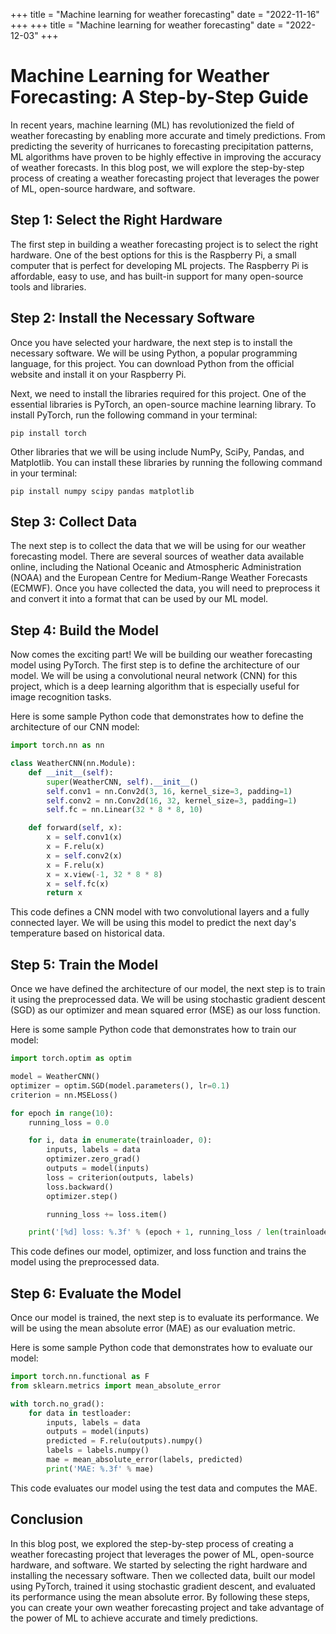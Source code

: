 +++
title = "Machine learning for weather forecasting"
date = "2022-11-16"
+++
+++
title = "Machine learning for weather forecasting"
date = "2022-12-03"
+++


# Machine Learning for Weather Forecasting: A Step-by-Step Guide

In recent years, machine learning (ML) has revolutionized the field of weather forecasting by enabling more accurate and timely predictions. From predicting the severity of hurricanes to forecasting precipitation patterns, ML algorithms have proven to be highly effective in improving the accuracy of weather forecasts. In this blog post, we will explore the step-by-step process of creating a weather forecasting project that leverages the power of ML, open-source hardware, and software. 

## Step 1: Select the Right Hardware

The first step in building a weather forecasting project is to select the right hardware. One of the best options for this is the Raspberry Pi, a small computer that is perfect for developing ML projects. The Raspberry Pi is affordable, easy to use, and has built-in support for many open-source tools and libraries. 

## Step 2: Install the Necessary Software

Once you have selected your hardware, the next step is to install the necessary software. We will be using Python, a popular programming language, for this project. You can download Python from the official website and install it on your Raspberry Pi. 

Next, we need to install the libraries required for this project. One of the essential libraries is PyTorch, an open-source machine learning library. To install PyTorch, run the following command in your terminal:

```
pip install torch
```

Other libraries that we will be using include NumPy, SciPy, Pandas, and Matplotlib. You can install these libraries by running the following command in your terminal:

```
pip install numpy scipy pandas matplotlib
```

## Step 3: Collect Data

The next step is to collect the data that we will be using for our weather forecasting model. There are several sources of weather data available online, including the National Oceanic and Atmospheric Administration (NOAA) and the European Centre for Medium-Range Weather Forecasts (ECMWF). Once you have collected the data, you will need to preprocess it and convert it into a format that can be used by our ML model. 

## Step 4: Build the Model

Now comes the exciting part! We will be building our weather forecasting model using PyTorch. The first step is to define the architecture of our model. We will be using a convolutional neural network (CNN) for this project, which is a deep learning algorithm that is especially useful for image recognition tasks. 

Here is some sample Python code that demonstrates how to define the architecture of our CNN model:

```python
import torch.nn as nn

class WeatherCNN(nn.Module):
    def __init__(self):
        super(WeatherCNN, self).__init__()
        self.conv1 = nn.Conv2d(3, 16, kernel_size=3, padding=1)
        self.conv2 = nn.Conv2d(16, 32, kernel_size=3, padding=1)
        self.fc = nn.Linear(32 * 8 * 8, 10)

    def forward(self, x):
        x = self.conv1(x)
        x = F.relu(x)
        x = self.conv2(x)
        x = F.relu(x)
        x = x.view(-1, 32 * 8 * 8)
        x = self.fc(x)
        return x
```

This code defines a CNN model with two convolutional layers and a fully connected layer. We will be using this model to predict the next day's temperature based on historical data. 

## Step 5: Train the Model

Once we have defined the architecture of our model, the next step is to train it using the preprocessed data. We will be using stochastic gradient descent (SGD) as our optimizer and mean squared error (MSE) as our loss function. 

Here is some sample Python code that demonstrates how to train our model:

```python
import torch.optim as optim

model = WeatherCNN()
optimizer = optim.SGD(model.parameters(), lr=0.1)
criterion = nn.MSELoss()

for epoch in range(10):
    running_loss = 0.0

    for i, data in enumerate(trainloader, 0):
        inputs, labels = data
        optimizer.zero_grad()
        outputs = model(inputs)
        loss = criterion(outputs, labels)
        loss.backward()
        optimizer.step()

        running_loss += loss.item()

    print('[%d] loss: %.3f' % (epoch + 1, running_loss / len(trainloader)))
```

This code defines our model, optimizer, and loss function and trains the model using the preprocessed data. 

## Step 6: Evaluate the Model

Once our model is trained, the next step is to evaluate its performance. We will be using the mean absolute error (MAE) as our evaluation metric. 

Here is some sample Python code that demonstrates how to evaluate our model:

```python
import torch.nn.functional as F
from sklearn.metrics import mean_absolute_error

with torch.no_grad():
    for data in testloader:
        inputs, labels = data
        outputs = model(inputs)
        predicted = F.relu(outputs).numpy()
        labels = labels.numpy()
        mae = mean_absolute_error(labels, predicted)
        print('MAE: %.3f' % mae)
```

This code evaluates our model using the test data and computes the MAE. 

## Conclusion

In this blog post, we explored the step-by-step process of creating a weather forecasting project that leverages the power of ML, open-source hardware, and software. We started by selecting the right hardware and installing the necessary software. Then we collected data, built our model using PyTorch, trained it using stochastic gradient descent, and evaluated its performance using the mean absolute error. By following these steps, you can create your own weather forecasting project and take advantage of the power of ML to achieve accurate and timely predictions.